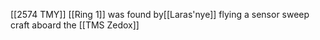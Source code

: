 [[2574 TMY]]
[[Ring 1]] was found by[[Laras'nye]] flying a sensor sweep craft aboard the [[TMS Zedox]]
